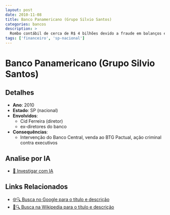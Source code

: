 ```yaml
---
layout: post
date: 2010-11-08
title: Banco Panamericano (Grupo Silvio Santos)
categories: bancos
description: > 
  Rombo contábil de cerca de R$ 4 bilhões devido a fraude em balanços e empréstimos irregulares.
tags: ['financeiro', 'sp-nacional']
---
```


# Banco Panamericano (Grupo Silvio Santos)

## Detalhes
- **Ano**: 2010
- **Estado**: SP (nacional)
- **Envolvidos**:
  - Cid Ferreira (diretor)
  - ex-diretores do banco
- **Consequências**:
  - Intervenção do Banco Central, venda ao BTG Pactual, ação criminal contra executivos

## Analise por IA
- [🤖 Investigar com IA](https://www.perplexity.ai/search?q=%22esc%C3%A2ndalo%20financeiro%20Brasil%22%20Banco%20Panamericano%20%28Grupo%20Silvio%20Santos%29%20Rombo%20cont%C3%A1bil%20de%20cerca%20de%20R%24%204%20bilh%C3%B5es%20devido%20a%20fraude%20em%20balan%C3%A7os%20e%20empr%C3%A9stimos%20irregulares.%20SP%20%28nacional%29%202010)

## Links Relacionados
- [🌐🔍 Busca no Google para o título e descrição](https://www.google.com/search?q=%22esc%C3%A2ndalo%20financeiro%20Brasil%22%20Banco%20Panamericano%20%28Grupo%20Silvio%20Santos%29%20Rombo%20cont%C3%A1bil%20de%20cerca%20de%20R%24%204%20bilh%C3%B5es%20devido%20a%20fraude%20em%20balan%C3%A7os%20e%20empr%C3%A9stimos%20irregulares.%20SP%20%28nacional%29%202010)
- [📖🔍 Busca na Wikipedia para o título e descrição](https://pt.wikipedia.org/w/index.php?search=%22esc%C3%A2ndalo%20financeiro%20Brasil%22%20Banco%20Panamericano%20%28Grupo%20Silvio%20Santos%29%20Rombo%20cont%C3%A1bil%20de%20cerca%20de%20R%24%204%20bilh%C3%B5es%20devido%20a%20fraude%20em%20balan%C3%A7os%20e%20empr%C3%A9stimos%20irregulares.%20SP%20%28nacional%29%202010)

